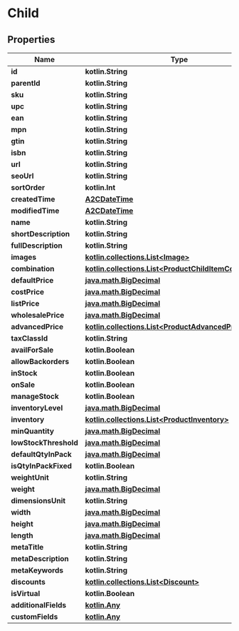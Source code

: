 
# Child

## Properties
| Name | Type | Description | Notes |
| ------------ | ------------- | ------------- | ------------- |
| **id** | **kotlin.String** |  |  [optional] |
| **parentId** | **kotlin.String** |  |  [optional] |
| **sku** | **kotlin.String** |  |  [optional] |
| **upc** | **kotlin.String** |  |  [optional] |
| **ean** | **kotlin.String** |  |  [optional] |
| **mpn** | **kotlin.String** |  |  [optional] |
| **gtin** | **kotlin.String** |  |  [optional] |
| **isbn** | **kotlin.String** |  |  [optional] |
| **url** | **kotlin.String** |  |  [optional] |
| **seoUrl** | **kotlin.String** |  |  [optional] |
| **sortOrder** | **kotlin.Int** |  |  [optional] |
| **createdTime** | [**A2CDateTime**](A2CDateTime.md) |  |  [optional] |
| **modifiedTime** | [**A2CDateTime**](A2CDateTime.md) |  |  [optional] |
| **name** | **kotlin.String** |  |  [optional] |
| **shortDescription** | **kotlin.String** |  |  [optional] |
| **fullDescription** | **kotlin.String** |  |  [optional] |
| **images** | [**kotlin.collections.List&lt;Image&gt;**](Image.md) |  |  [optional] |
| **combination** | [**kotlin.collections.List&lt;ProductChildItemCombination&gt;**](ProductChildItemCombination.md) |  |  [optional] |
| **defaultPrice** | [**java.math.BigDecimal**](java.math.BigDecimal.md) |  |  [optional] |
| **costPrice** | [**java.math.BigDecimal**](java.math.BigDecimal.md) |  |  [optional] |
| **listPrice** | [**java.math.BigDecimal**](java.math.BigDecimal.md) |  |  [optional] |
| **wholesalePrice** | [**java.math.BigDecimal**](java.math.BigDecimal.md) |  |  [optional] |
| **advancedPrice** | [**kotlin.collections.List&lt;ProductAdvancedPrice&gt;**](ProductAdvancedPrice.md) |  |  [optional] |
| **taxClassId** | **kotlin.String** |  |  [optional] |
| **availForSale** | **kotlin.Boolean** |  |  [optional] |
| **allowBackorders** | **kotlin.Boolean** |  |  [optional] |
| **inStock** | **kotlin.Boolean** |  |  [optional] |
| **onSale** | **kotlin.Boolean** |  |  [optional] |
| **manageStock** | **kotlin.Boolean** |  |  [optional] |
| **inventoryLevel** | [**java.math.BigDecimal**](java.math.BigDecimal.md) |  |  [optional] |
| **inventory** | [**kotlin.collections.List&lt;ProductInventory&gt;**](ProductInventory.md) |  |  [optional] |
| **minQuantity** | [**java.math.BigDecimal**](java.math.BigDecimal.md) |  |  [optional] |
| **lowStockThreshold** | [**java.math.BigDecimal**](java.math.BigDecimal.md) |  |  [optional] |
| **defaultQtyInPack** | [**java.math.BigDecimal**](java.math.BigDecimal.md) |  |  [optional] |
| **isQtyInPackFixed** | **kotlin.Boolean** |  |  [optional] |
| **weightUnit** | **kotlin.String** |  |  [optional] |
| **weight** | [**java.math.BigDecimal**](java.math.BigDecimal.md) |  |  [optional] |
| **dimensionsUnit** | **kotlin.String** |  |  [optional] |
| **width** | [**java.math.BigDecimal**](java.math.BigDecimal.md) |  |  [optional] |
| **height** | [**java.math.BigDecimal**](java.math.BigDecimal.md) |  |  [optional] |
| **length** | [**java.math.BigDecimal**](java.math.BigDecimal.md) |  |  [optional] |
| **metaTitle** | **kotlin.String** |  |  [optional] |
| **metaDescription** | **kotlin.String** |  |  [optional] |
| **metaKeywords** | **kotlin.String** |  |  [optional] |
| **discounts** | [**kotlin.collections.List&lt;Discount&gt;**](Discount.md) |  |  [optional] |
| **isVirtual** | **kotlin.Boolean** |  |  [optional] |
| **additionalFields** | [**kotlin.Any**](.md) |  |  [optional] |
| **customFields** | [**kotlin.Any**](.md) |  |  [optional] |



